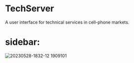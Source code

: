 # TechServer
A user interface for technical services in cell-phone markets.

# sidebar:
![20230528-1832-12 1909101](https://github.com/ErtugrulSoylu/TechServ/assets/75154294/f45b4c56-bc8c-4910-a632-615537b7c42e)
